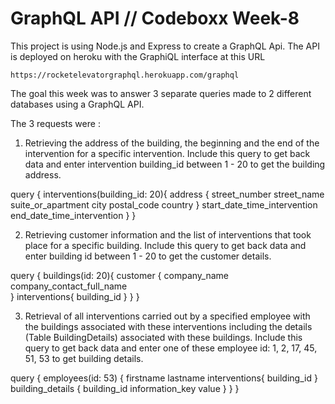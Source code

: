 GraphQL API // Codeboxx Week-8
=============================
This project is using Node.js and Express to create a GraphQL Api.
The API is deployed on heroku with the GraphiQL interface at this URL

    https://rocketelevatorgraphql.herokuapp.com/graphql

The goal this week was to answer 3 separate queries made to 2 different databases 
using a GraphQL API. 

The 3 requests were :

1. Retrieving the address of the building, the beginning and the end of the intervention for a specific intervention.
Include this query to get back data and enter intervention building_id between 1 - 20 to get the building address.

query {
    interventions(building_id: 20){
        address {
            street_number
            street_name
            suite_or_apartment
            city
            postal_code
            country
       }
        start_date_time_intervention
        end_date_time_intervention
    }
}

2. Retrieving customer information and the list of interventions that took place for a specific building.
Include this query to get back data and enter building id between 1 - 20 to get the customer details.

query {
    buildings(id: 20){
        customer {
            company_name
            company_contact_full_name              
        }
        interventions{
          building_id
        }
    }
}

3. Retrieval of all interventions carried out by a specified employee with the buildings associated with these interventions including the details (Table BuildingDetails) associated with these buildings.
Include this query to get back data and enter one of these employee id: 1, 2, 17, 45, 51, 53 to get building details.

query {
    employees(id: 53) {
        firstname
        lastname
        interventions{
            building_id
        }
        building_details {
            building_id
            information_key
            value
        }
    }
}






